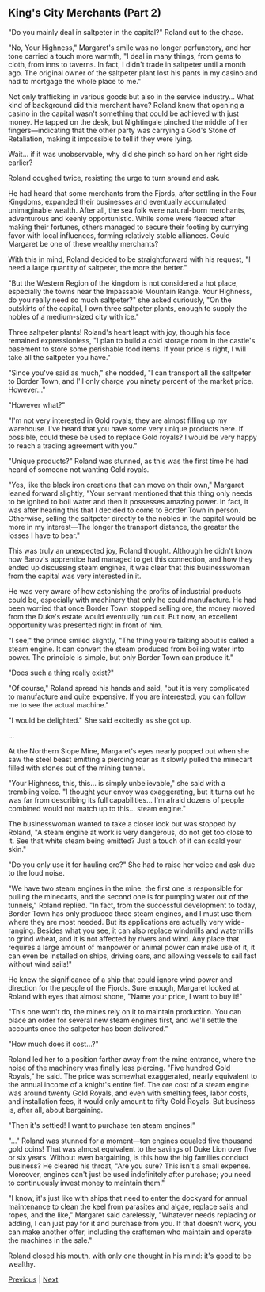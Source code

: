## King's City Merchants (Part 2)
"Do you mainly deal in saltpeter in the capital?" Roland cut to the chase.



"No, Your Highness," Margaret's smile was no longer perfunctory, and her tone carried a touch more warmth, "I deal in many things, from gems to cloth, from inns to taverns. In fact, I didn't trade in saltpeter until a month ago. The original owner of the saltpeter plant lost his pants in my casino and had to mortgage the whole place to me."



Not only trafficking in various goods but also in the service industry... What kind of background did this merchant have? Roland knew that opening a casino in the capital wasn't something that could be achieved with just money. He tapped on the desk, but Nightingale pinched the middle of her fingers—indicating that the other party was carrying a God's Stone of Retaliation, making it impossible to tell if they were lying.



Wait... if it was unobservable, why did she pinch so hard on her right side earlier?

Roland coughed twice, resisting the urge to turn around and ask.



He had heard that some merchants from the Fjords, after settling in the Four Kingdoms, expanded their businesses and eventually accumulated unimaginable wealth. After all, the sea folk were natural-born merchants, adventurous and keenly opportunistic. While some were fleeced after making their fortunes, others managed to secure their footing by currying favor with local influences, forming relatively stable alliances. Could Margaret be one of these wealthy merchants?



With this in mind, Roland decided to be straightforward with his request, "I need a large quantity of saltpeter, the more the better."



"But the Western Region of the kingdom is not considered a hot place, especially the towns near the Impassable Mountain Range. Your Highness, do you really need so much saltpeter?" she asked curiously, "On the outskirts of the capital, I own three saltpeter plants, enough to supply the nobles of a medium-sized city with ice."



Three saltpeter plants! Roland's heart leapt with joy, though his face remained expressionless, "I plan to build a cold storage room in the castle's basement to store some perishable food items. If your price is right, I will take all the saltpeter you have."



"Since you've said as much," she nodded, "I can transport all the saltpeter to Border Town, and I'll only charge you ninety percent of the market price. However..."



"However what?"



"I'm not very interested in Gold royals; they are almost filling up my warehouse. I've heard that you have some very unique products here. If possible, could these be used to replace Gold royals? I would be very happy to reach a trading agreement with you."



"Unique products?" Roland was stunned, as this was the first time he had heard of someone not wanting Gold royals.



"Yes, like the black iron creations that can move on their own," Margaret leaned forward slightly, "Your servant mentioned that this thing only needs to be ignited to boil water and then it possesses amazing power. In fact, it was after hearing this that I decided to come to Border Town in person. Otherwise, selling the saltpeter directly to the nobles in the capital would be more in my interest—The longer the transport distance, the greater the losses I have to bear."



This was truly an unexpected joy, Roland thought. Although he didn't know how Barov's apprentice had managed to get this connection, and how they ended up discussing steam engines, it was clear that this businesswoman from the capital was very interested in it.



He was very aware of how astonishing the profits of industrial products could be, especially with machinery that only he could manufacture. He had been worried that once Border Town stopped selling ore, the money moved from the Duke's estate would eventually run out. But now, an excellent opportunity was presented right in front of him.



"I see," the prince smiled slightly, "The thing you're talking about is called a steam engine. It can convert the steam produced from boiling water into power. The principle is simple, but only Border Town can produce it."



"Does such a thing really exist?"



"Of course," Roland spread his hands and said, "but it is very complicated to manufacture and quite expensive. If you are interested, you can follow me to see the actual machine."

"I would be delighted." She said excitedly as she got up.

...

At the Northern Slope Mine, Margaret's eyes nearly popped out when she saw the steel beast emitting a piercing roar as it slowly pulled the minecart filled with stones out of the mining tunnel.

"Your Highness, this, this... is simply unbelievable," she said with a trembling voice. "I thought your envoy was exaggerating, but it turns out he was far from describing its full capabilities... I'm afraid dozens of people combined would not match up to this... steam engine."

The businesswoman wanted to take a closer look but was stopped by Roland, "A steam engine at work is very dangerous, do not get too close to it. See that white steam being emitted? Just a touch of it can scald your skin."

"Do you only use it for hauling ore?" She had to raise her voice and ask due to the loud noise.

"We have two steam engines in the mine, the first one is responsible for pulling the minecarts, and the second one is for pumping water out of the tunnels," Roland replied. "In fact, from the successful development to today, Border Town has only produced three steam engines, and I must use them where they are most needed. But its applications are actually very wide-ranging. Besides what you see, it can also replace windmills and watermills to grind wheat, and it is not affected by rivers and wind. Any place that requires a large amount of manpower or animal power can make use of it, it can even be installed on ships, driving oars, and allowing vessels to sail fast without wind sails!"

He knew the significance of a ship that could ignore wind power and direction for the people of the Fjords. Sure enough, Margaret looked at Roland with eyes that almost shone, "Name your price, I want to buy it!"



"This one won't do, the mines rely on it to maintain production. You can place an order for several new steam engines first, and we'll settle the accounts once the saltpeter has been delivered."

"How much does it cost...?"

Roland led her to a position farther away from the mine entrance, where the noise of the machinery was finally less piercing. "Five hundred Gold Royals," he said. The price was somewhat exaggerated, nearly equivalent to the annual income of a knight's entire fief. The ore cost of a steam engine was around twenty Gold Royals, and even with smelting fees, labor costs, and installation fees, it would only amount to fifty Gold Royals. But business is, after all, about bargaining.



"Then it's settled! I want to purchase ten steam engines!"



"..." Roland was stunned for a moment—ten engines equaled five thousand gold coins! That was almost equivalent to the savings of Duke Lion over five or six years. Without even bargaining, is this how the big families conduct business? He cleared his throat, "Are you sure? This isn't a small expense. Moreover, engines can't just be used indefinitely after purchase; you need to continuously invest money to maintain them."



"I know, it's just like with ships that need to enter the dockyard for annual maintenance to clean the keel from parasites and algae, replace sails and ropes, and the like," Margaret said carelessly, "Whatever needs replacing or adding, I can just pay for it and purchase from you. If that doesn't work, you can make another offer, including the craftsmen who maintain and operate the machines in the sale."



Roland closed his mouth, with only one thought in his mind: it's good to be wealthy.





[Previous](CH0148.md) | [Next](CH0150.md)
